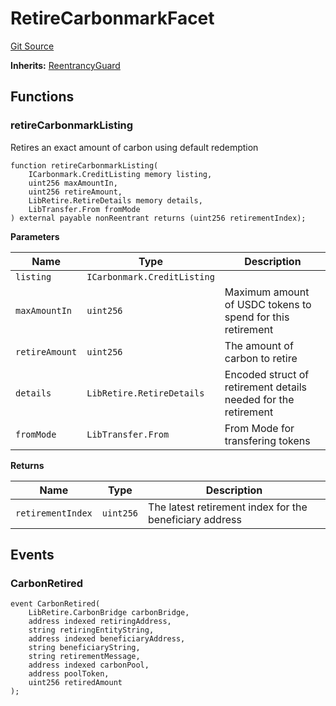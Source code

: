 # RetireCarbonmarkFacet
[Git Source](https://github.com/KlimaDAO/klimadao-solidity/blob/0daf6561853dcea28093c3f0ddf1098de21c5de2/src/infinity/facets/Retire/RetireCarbonmarkFacet.sol)

**Inherits:**
[ReentrancyGuard](/src/infinity/ReentrancyGuard.sol/abstract.ReentrancyGuard.md)


## Functions
### retireCarbonmarkListing

Retires an exact amount of carbon using default redemption


```solidity
function retireCarbonmarkListing(
    ICarbonmark.CreditListing memory listing,
    uint256 maxAmountIn,
    uint256 retireAmount,
    LibRetire.RetireDetails memory details,
    LibTransfer.From fromMode
) external payable nonReentrant returns (uint256 retirementIndex);
```
**Parameters**

|Name|Type|Description|
|----|----|-----------|
|`listing`|`ICarbonmark.CreditListing`||
|`maxAmountIn`|`uint256`|         Maximum amount of USDC tokens to spend for this retirement|
|`retireAmount`|`uint256`|        The amount of carbon to retire|
|`details`|`LibRetire.RetireDetails`|             Encoded struct of retirement details needed for the retirement|
|`fromMode`|`LibTransfer.From`|            From Mode for transfering tokens|

**Returns**

|Name|Type|Description|
|----|----|-----------|
|`retirementIndex`|`uint256`|    The latest retirement index for the beneficiary address|


## Events
### CarbonRetired

```solidity
event CarbonRetired(
    LibRetire.CarbonBridge carbonBridge,
    address indexed retiringAddress,
    string retiringEntityString,
    address indexed beneficiaryAddress,
    string beneficiaryString,
    string retirementMessage,
    address indexed carbonPool,
    address poolToken,
    uint256 retiredAmount
);
```

